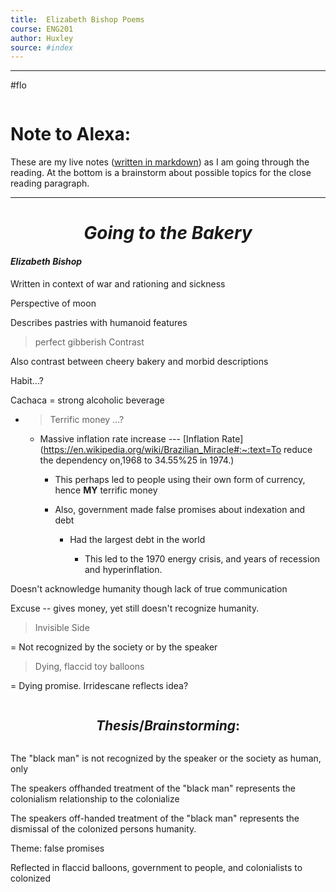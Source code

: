 ```yaml
---
title:  Elizabeth Bishop Poems
course: ENG201
author: Huxley 
source: #index
---
```


---

#flo
```
```
# Note to Alexa:
These are my live notes (<ins>written in markdown</ins>) as I am going through the reading. At the bottom is a brainstorm about possible topics for the close reading paragraph. 

---

# $$Going\ to\ the\ Bakery$$
#### *$Elizabeth\ Bishop$*

Written in context of war and rationing and sickness 


Perspective of moon

Describes pastries with humanoid features


> perfect gibberish
Contrast 

Also contrast between cheery bakery and morbid descriptions

Habit...?

Cachaca = strong alcoholic beverage 



- > Terrific money ...?

	- Massive inflation rate increase --- [Inflation Rate](https://en.wikipedia.org/wiki/Brazilian_Miracle#:~:text=To reduce the dependency on,1968 to 34.55%25 in 1974.)
		- This perhaps led to people using their own form of currency, hence **MY** terrific money

		- Also, government made false promises about indexation and debt 
			- Had the largest debt in the world 

				- This led to the 1970 energy crisis, and years of recession and hyperinflation.


Doesn't acknowledge humanity though lack of true communication

Excuse --  gives money, yet still doesn't recognize humanity.

> Invisible Side

= Not recognized by the society or by the speaker  


> Dying, flaccid toy balloons

= Dying promise. Irridescane reflects idea? 

```
```
## $$Thesis/Brainstorming:$$
```
```



The "black man" is not recognized by the speaker or the society as human, only 

The speakers offhanded treatment of the "black man" represents the colonialism relationship to the colonialize 


The speakers off-handed treatment of the "black man" represents the dismissal of the colonized persons humanity. 




Theme: false promises

Reflected in flaccid balloons, government to people, and colonialists to colonized 

















